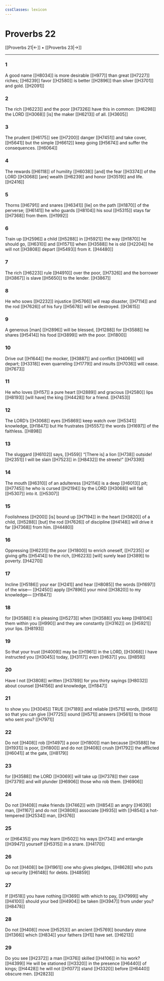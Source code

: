 ```yaml
---
cssClasses: lexicon
---
```


# Proverbs 22

[[Proverbs 21|←]] • [[Proverbs 23|→]]

---

### 1
A good name [[H8034]] is more desirable [[H977]] than great [[H7227]] riches; [[H6239]] favor [[H2580]] is better [[H2896]] than silver [[H3701]] and gold. [[H2091]]

### 2
The rich [[H6223]] and the poor [[H7326]] have this in common: [[H6298]] the LORD [[H3068]] [is] the maker [[H6213]] of all. [[H3605]]

### 3
The prudent [[H6175]] see [[H7200]] danger [[H7451]] and take cover, [[H5641]] but the simple [[H6612]] keep going [[H5674]] and suffer the consequences. [[H6064]]

### 4
The rewards [[H6118]] of humility [[H6038]] [and] the fear [[H3374]] of the LORD [[H3068]] [are] wealth [[H6239]] and honor [[H3519]] and life. [[H2416]]

### 5
Thorns [[H6791]] and snares [[H6341]] [lie] on the path [[H1870]] of the perverse; [[H6141]] he who guards [[H8104]] his soul [[H5315]] stays far [[H7368]] from them. [[H1992]]

### 6
Train up [[H2596]] a child [[H5288]] in [[H5921]] the way [[H1870]] he should go, [[H6310]] and [[H1571]] when [[H3588]] he is old [[H2204]] he will not [[H3808]] depart [[H5493]] from it. [[H4480]]

### 7
The rich [[H6223]] rule [[H4910]] over the poor, [[H7326]] and the borrower [[H3867]] is slave [[H5650]] to the lender. [[H3867]]

### 8
He who sows [[H2232]] injustice [[H5766]] will reap disaster, [[H7114]] and the rod [[H7626]] of his fury [[H5678]] will be destroyed. [[H3615]]

### 9
A generous [man] [[H2896]] will be blessed, [[H1288]] for [[H3588]] he shares [[H5414]] his food [[H3899]] with the poor. [[H1800]]

### 10
Drive out [[H1644]] the mocker, [[H3887]] and conflict [[H4066]] will depart; [[H3318]] even quarreling [[H1779]] and insults [[H7036]] will cease. [[H7673]]

### 11
He who loves [[H157]] a pure heart [[H2889]] and gracious [[H2580]] lips [[H8193]] [will have] the king [[H4428]] for a friend. [[H7453]]

### 12
The LORD’s [[H3068]] eyes [[H5869]] keep watch over [[H5341]] knowledge, [[H1847]] but He frustrates [[H5557]] the words [[H1697]] of the faithless. [[H898]]

### 13
The sluggard [[H6102]] says, [[H559]] “[There is] a lion [[H738]] outside! [[H2351]] I will be slain [[H7523]] in [[H8432]] the streets!” [[H7339]]

### 14
The mouth [[H6310]] of an adulteress [[H2114]] is a deep [[H6013]] pit; [[H7745]] he who is cursed [[H2194]] by the LORD [[H3068]] will fall [[H5307]] into it. [[H5307]]

### 15
Foolishness [[H200]] [is] bound up [[H7194]] in the heart [[H3820]] of a child, [[H5288]] [but] the rod [[H7626]] of discipline [[H4148]] will drive it far [[H7368]] from him. [[H4480]]

### 16
Oppressing [[H6231]] the poor [[H1800]] to enrich oneself, [[H7235]] or giving gifts [[H5414]] to the rich, [[H6223]] [will] surely lead [[H389]] to poverty. [[H4270]]

### 17
Incline [[H5186]] your ear [[H241]] and hear [[H8085]] the words [[H1697]] of the wise— [[H2450]] apply [[H7896]] your mind [[H3820]] to my knowledge— [[H1847]]

### 18
for [[H3588]] it is pleasing [[H5273]] when [[H3588]] you keep [[H8104]] them within you [[H990]] and they are constantly [[H3162]] on [[H5921]] your lips. [[H8193]]

### 19
So that your trust [[H4009]] may be [[H1961]] in the LORD, [[H3068]] I have instructed you [[H3045]] today, [[H3117]] even [[H637]] you. [[H859]]

### 20
Have I not [[H3808]] written [[H3789]] for you  thirty sayings [[H8032]] about counsel [[H4156]] and knowledge, [[H1847]]

### 21
to show you [[H3045]] TRUE [[H7189]] and reliable [[H571]] words, [[H561]] so that you can give [[H7725]] sound [[H571]] answers [[H561]] to those who sent you? [[H7971]]

### 22
Do not [[H408]] rob [[H1497]] a poor [[H1800]] man because [[H3588]] he [[H1931]] is poor, [[H1800]] and do not [[H408]] crush [[H1792]] the afflicted [[H6041]] at the gate, [[H8179]]

### 23
for [[H3588]] the LORD [[H3069]] will take up [[H7378]] their case [[H7379]] and will plunder [[H6906]] those who rob them. [[H6906]]

### 24
Do not [[H408]] make friends [[H7462]] with [[H854]] an angry [[H639]] man, [[H1167]] and do not [[H3808]] associate [[H935]] with [[H854]] a hot-tempered [[H2534]] man, [[H376]]

### 25
or [[H6435]] you may learn [[H502]] his ways [[H734]] and entangle [[H3947]] yourself [[H5315]] in a snare. [[H4170]]

### 26
Do not [[H408]] be [[H1961]] one who gives pledges, [[H8628]] who puts up security [[H6148]] for debts. [[H4859]]

### 27
If [[H518]] you have nothing [[H369]] with which  to pay, [[H7999]] why [[H4100]] should your bed [[H4904]] be taken [[H3947]] from under you? [[H8478]]

### 28
Do not [[H408]] move [[H5253]] an ancient [[H5769]] boundary stone [[H1366]] which [[H834]] your fathers [[H1]] have set. [[H6213]]

### 29
Do you see [[H2372]] a man [[H376]] skilled [[H4106]] in his work? [[H4399]] He will be stationed [[H3320]] in the presence [[H6440]] of kings; [[H4428]] he will not [[H1077]] stand [[H3320]] before [[H6440]] obscure men. [[H2823]]

